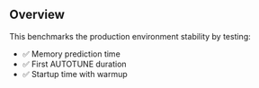 ## Overview
This benchmarks the production environment stability by testing:
- ✅ Memory prediction time
- ✅ First AUTOTUNE duration
- ✅ Startup time with warmup
